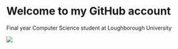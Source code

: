 <h1>Welcome to my GitHub account</h1>
<div>
  <p>Final year Computer Science student at Loughborough University</p>
</div>

<div>
<!--   <img height="170" align="left" src="https://github-readme-stats.vercel.app/api?username=pritchard-ben&count_private=true&include_all_commits=true" /> -->
<!--   <img src="https://github-readme-stats.vercel.app/api/top-langs/?username=pritchard-ben&layout=compact" /> -->
</div>
<p> </p>

<img src="https://github-profile-trophy.vercel.app/?username=pritchard-ben&row=1&col=2&margin-h=15">
